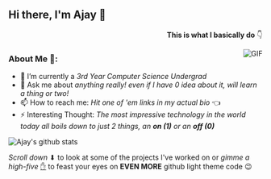 ## Hi there, I'm Ajay 👋 

<p align="right"><strong>This is what I basically do</strong> 👇</p>
<img align="right" alt="GIF" src="https://media.tenor.com/images/d1d7f6ef9cf24497a9d61b0a83a0f50e/tenor.gif" />

### About Me 🤘: 

- 💾 I’m currently a _3rd Year Computer Science Undergrad_
- 💬 Ask me about _anything really! even if I have 0 idea about it, will learn a thing or two!_
- 📫 How to reach me: _Hit one of 'em links in my actual bio_ 👈
- ⚡ Interesting Thought: _The most impressive technology in the world today all boils down to just 2 things, an **on (1)** or an **off (0)**_

![Ajay's github stats](https://github-readme-stats.vercel.app/api?username=ajaymittur28&count_private=true&show_icons=true&theme=synthwave)

_Scroll down_ ⬇ to look at some of the projects I've worked on or _gimme a high-five_ [✋](https://github.com/ajaymittur28?tab=repositories) to feast your eyes on **EVEN MORE** github light theme code 😉

<!--
**ajaymittur28/ajaymittur28** is a ✨ _special_ ✨ repository because its `README.md` (this file) appears on your GitHub profile.

Here are some ideas to get you started:

- 🔭 I’m currently working on ...
- 🌱 I’m currently learning ...
- 👯 I’m looking to collaborate on ...
- 🤔 I’m looking for help with ...
- 💬 Ask me about ...
- 📫 How to reach me: ...
- 😄 Pronouns: ...
- ⚡ Fun fact: ...
-->
